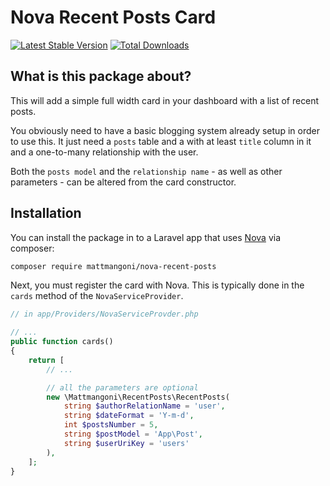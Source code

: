 # Nova Recent Posts Card

[![Latest Stable Version](https://poser.pugx.org/mattmangoni/nova-recent-posts/v/stable)](https://packagist.org/packages/mattmangoni/nova-recent-posts) [![Total Downloads](https://poser.pugx.org/mattmangoni/nova-recent-posts/downloads)](https://packagist.org/packages/mattmangoni/nova-recent-posts)

## What is this package about?

This will add a simple full width card in your dashboard with a list of recent posts.

You obviously need to have a basic blogging system already setup in order to use this.
It just need a `posts` table and a with at least `title` column in it and a one-to-many relationship with the user.

Both the `posts model` and the `relationship name` - as well as other parameters - can be altered from the card constructor.

 ## Installation

You can install the package in to a Laravel app that uses [Nova](https://nova.laravel.com) via composer:

```bash
composer require mattmangoni/nova-recent-posts
```

Next, you must register the card with Nova. This is typically done in the `cards` method of the `NovaServiceProvider`.

```php
// in app/Providers/NovaServiceProvder.php

// ...
public function cards()
{
    return [
        // ...

        // all the parameters are optional
        new \Mattmangoni\RecentPosts\RecentPosts(
            string $authorRelationName = 'user',
            string $dateFormat = 'Y-m-d',
            int $postsNumber = 5,
            string $postModel = 'App\Post',
            string $userUriKey = 'users'
        ),
    ];
}
```
